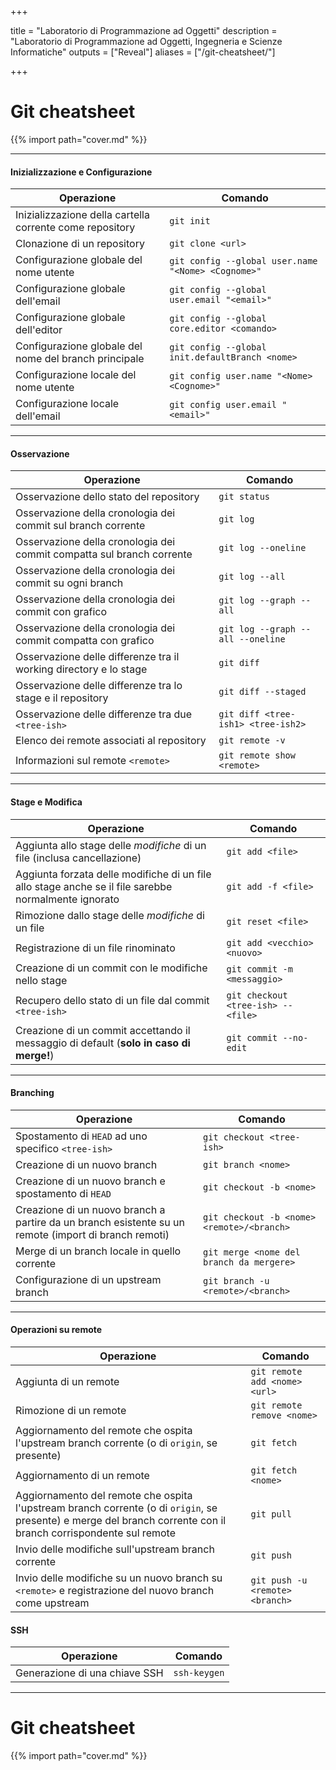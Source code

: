 
+++

title = "Laboratorio di Programmazione ad Oggetti"
description = "Laboratorio di Programmazione ad Oggetti, Ingegneria e Scienze Informatiche"
outputs = ["Reveal"]
aliases = ["/git-cheatsheet/"]

+++

# Git cheatsheet

{{% import path="cover.md" %}}

---

#### Inizializzazione e Configurazione

| Operazione | Comando |
| --- | --- |
| Inizializzazione della cartella corrente come repository | `git init` |
| Clonazione di un repository | `git clone <url>` |
| Configurazione globale del nome utente | `git config --global user.name "<Nome> <Cognome>"` |
| Configurazione globale dell'email | `git config --global user.email "<email>"` |
| Configurazione globale dell'editor | `git config --global core.editor <comando>` |
| Configurazione globale del nome del branch principale | `git config --global init.defaultBranch <nome>` |
| Configurazione locale del nome utente | `git config user.name "<Nome> <Cognome>"` |
| Configurazione locale dell'email | `git config user.email "<email>"` |

---

#### Osservazione

| Operazione | Comando |
| --- | --- |
| Osservazione dello stato del repository | `git status` |
| Osservazione della cronologia dei commit sul branch corrente | `git log` |
| Osservazione della cronologia dei commit compatta sul branch corrente | `git log --oneline` |
| Osservazione della cronologia dei commit su ogni branch | `git log --all` |
| Osservazione della cronologia dei commit con grafico | `git log --graph --all` |
| Osservazione della cronologia dei commit compatta con grafico | `git log --graph --all --oneline` |
| Osservazione delle differenze tra il working directory e lo stage | `git diff` |
| Osservazione delle differenze tra lo stage e il repository | `git diff --staged` |
| Osservazione delle differenze tra due `<tree-ish>` | `git diff <tree-ish1> <tree-ish2>` |
| Elenco dei remote associati al repository | `git remote -v` |
| Informazioni sul remote `<remote>` | `git remote show <remote>` |

---

#### Stage e Modifica

| Operazione | Comando |
| --- | --- |
| Aggiunta allo stage delle *modifiche* di un file (inclusa cancellazione) | `git add <file>` |
| Aggiunta forzata delle modifiche di un file allo stage anche se il file sarebbe normalmente ignorato | `git add -f <file>` |
| Rimozione dallo stage delle *modifiche* di un file | `git reset <file>` |
| Registrazione di un file rinominato | `git add <vecchio> <nuovo>` |
| Creazione di un commit con le modifiche nello stage | `git commit -m <messaggio>` |
| Recupero dello stato di un file dal commit `<tree-ish>` | `git checkout <tree-ish> -- <file>` |
| Creazione di un commit accettando il messaggio di default (**solo in caso di merge!**) | `git commit --no-edit` |

---

#### Branching

| Operazione | Comando |
| --- | --- |
| Spostamento di `HEAD` ad uno specifico `<tree-ish>` | `git checkout <tree-ish>` |
| Creazione di un nuovo branch | `git branch <nome>` |
| Creazione di un nuovo branch e spostamento di `HEAD` | `git checkout -b <nome>` |
| Creazione di un nuovo branch a partire da un branch esistente su un remote (import di branch remoti) | `git checkout -b <nome> <remote>/<branch>` |
| Merge di un branch locale in quello corrente | `git merge <nome del branch da mergere>` |
| Configurazione di un upstream branch | `git branch -u <remote>/<branch>` |

---

#### Operazioni su remote

| Operazione | Comando |
| --- | --- |
| Aggiunta di un remote | `git remote add <nome> <url>` |
| Rimozione di un remote | `git remote remove <nome>` |
| Aggiornamento del remote che ospita l'upstream branch corrente (o di `origin`, se presente) | `git fetch` |
| Aggiornamento di un remote | `git fetch <nome>` |
| Aggiornamento del remote che ospita l'upstream branch corrente (o di `origin`, se presente) e merge del branch corrente con il branch corrispondente sul remote | `git pull` |
| Invio delle modifiche sull'upstream branch corrente | `git push` |
| Invio delle modifiche su un nuovo branch su `<remote>` e registrazione del nuovo branch come upstream | `git push -u <remote> <branch>` |

#### SSH

| Operazione | Comando |
| --- | --- |
| Generazione di una chiave SSH | `ssh-keygen` |


---

# Git cheatsheet

{{% import path="cover.md" %}}
